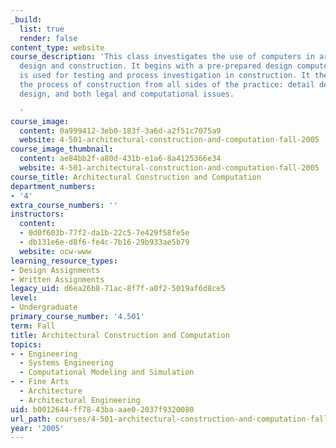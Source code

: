 ```yaml
---
_build:
  list: true
  render: false
content_type: website
course_description: 'This class investigates the use of computers in architectural
  design and construction. It begins with a pre-prepared design computer model, which
  is used for testing and process investigation in construction. It then explores
  the process of construction from all sides of the practice: detail design, structural
  design, and both legal and computational issues.

  '
course_image:
  content: 0a999412-3eb0-183f-3a6d-a2f51c7075a9
  website: 4-501-architectural-construction-and-computation-fall-2005
course_image_thumbnail:
  content: ae84bb2f-a80d-431b-e1a6-8a4125366e34
  website: 4-501-architectural-construction-and-computation-fall-2005
course_title: Architectural Construction and Computation
department_numbers:
- '4'
extra_course_numbers: ''
instructors:
  content:
  - 0d0f603b-77f2-da1b-22c5-7e429f58fe5e
  - db131e6e-d8f6-fe4c-7b16-29b933ae5b79
  website: ocw-www
learning_resource_types:
- Design Assignments
- Written Assignments
legacy_uid: d6ea26b8-71ac-8f7f-a0f2-5019af6d8ce5
level:
- Undergraduate
primary_course_number: '4.501'
term: Fall
title: Architectural Construction and Computation
topics:
- - Engineering
  - Systems Engineering
  - Computational Modeling and Simulation
- - Fine Arts
  - Architecture
  - Architectural Engineering
uid: b0012644-ff78-43ba-aae0-2037f9320080
url_path: courses/4-501-architectural-construction-and-computation-fall-2005
year: '2005'
---
```

